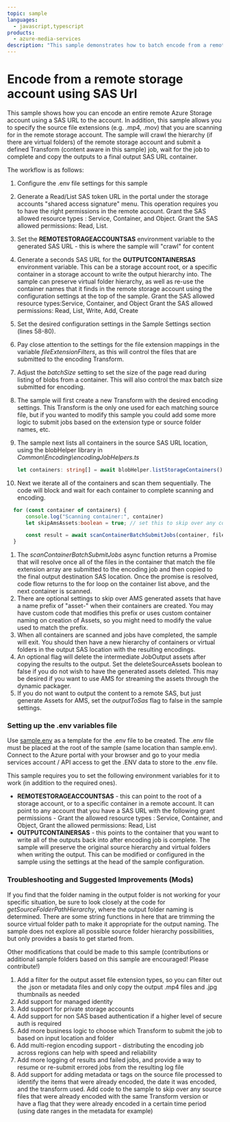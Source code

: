 ```yaml
---
topic: sample
languages:
  - javascript,typescript
products:
  - azure-media-services
description: "This sample demonstrates how to batch encode from a remote storage URL, preserving the source hierarchy and output the encoded results to another storage account using SAS URL."
---
```


# Encode from a remote storage account using SAS Url

This sample shows how you can encode an entire remote Azure Storage account using a SAS URL to the account.
In addition, this sample allows you to specify the source file extensions (e.g. .mp4, .mov) that you are scanning for in the remote storage account. The sample will
crawl the hierarchy (if there are virtual folders) of the remote storage account and submit a defined Transform (content aware in this sample) job, wait for the job to complete and copy the outputs 
to a final output SAS URL container.  

The workflow is as follows:

1. Configure the .env file settings for this sample
1. Generate a Read/List SAS token URL in the portal under the storage accounts "shared access signature" menu.  This operation requires you to have the right permissions in the remote account.
   Grant the SAS allowed resource types : Service, Container, and Object.
   Grant the SAS allowed permissions: Read, List.
1. Set the **REMOTESTORAGEACCOUNTSAS** environment variable to the generated SAS URL - this is where the sample will "crawl" for content
1. Generate a seconds SAS URL for the **OUTPUTCONTAINERSAS** environment variable.  This can be a storage account root, or a specific container in a storage account to write the output hierarchy into.
   The sample can preserve virtual folder hierarchy, as well as re-use the container names that it finds in the remote storage account using the configuration settings at the top of the sample.
   Grant the SAS allowed resource types:Service, Container, and Object
   Grant the SAS allowed permissions: Read, List, Write, Add, Create
1. Set the desired configuration settings in the Sample Settings section (lines 58-80).
1. Pay close attention to the settings for the file extension mappings in the variable *fileExtensionFilters*, as this will control the files that are submitted to the encoding Transform.
1. Adjust the *batchSize* setting to set the size of the page read during listing of blobs from a container.  This will also control the max batch size submitted for encoding.
1. The sample will first create a new Transform with the desired encoding settings.  This Transform is the only one used for each matching source file, but if you wanted to modify this sample you could add some more logic to submit jobs based on the extension type or source folder names, etc.
1. The sample next lists all containers in the source SAS URL location, using the blobHelper library in *Common\Encoding\encodingJobHelpers.ts*

    ```typescript
    let containers: string[] = await blobHelper.listStorageContainers();
    ```

1. Next we iterate all of the containers and scan them sequentially.  The code will block and wait for each container to complete scanning and encoding.

  ```typescript
    for (const container of containers) {
        console.log("Scanning container:", container)
        let skipAmsAssets:boolean = true; // set this to skip over any containers that have the AMS default asset prefix of "asset-", which may be necessary if you are writing to the same storage as your AMS account

        const result = await scanContainerBatchSubmitJobs(container, fileExtensionFilters, batchSize, continuationToken, transformName, skipAmsAssets);
    }
  ```

1. The *scanContainerBatchSubmitJobs* async function returns a Promise that will resolve once all of the files in the container that match the file extension array are submitted to the encoding job and then copied to the final output destination SAS location.  Once the promise is resolved, code flow returns to the for loop on the container list above, and the next container is scanned.
1. There are optional settings to skip over AMS generated assets that have a name prefix of "asset-" when their containers are created. You may have custom code that modifies this prefix or uses custom container naming on creation of Assets, so you might need to modify the value used to match the prefix.
1. When all containers are scanned and jobs have completed, the sample will exit. You should then have a new hierarchy of containers or virtual folders in the output SAS location with the resulting encodings.
1. An optional flag will delete the intermediate JobOutput assets after copying the results to the output. Set the deleteSourceAssets boolean to false if you do not wish to have the generated assets deleted.  This may be desired if you want to use AMS for streaming the assets through the dynamic packager.
1. If you do not want to output the content to a remote SAS, but just generate Assets for AMS, set the *outputToSas* flag to false in the sample settings.

### Setting up the .env variables file

Use [sample.env](../../sample.env) as a template for the .env file to be created. The .env file must be placed at the root of the sample (same location than sample.env).
Connect to the Azure portal with your browser and go to your media services account / API access to get the .ENV data to store to the .env file.

This sample requires you to set the following environment variables for it to work (in addition to the required ones).

* **REMOTESTORAGEACCOUNTSAS** - this can point to the root of a storage account, or to a specific container in a remote account. It can point to any account that you have a SAS URL with the following grant permissions -  Grant the allowed resource types : Service, Container, and Object, Grant the allowed permissions: Read, List
* **OUTPUTCONTAINERSAS** - this points to the container that you want to write all of the outputs back into after encoding job is complete. The sample will preserve the original source hierarchy and virtual folders when writing the output. This can be modified or configured in the sample using the settings at the head of the sample configuration.

### Troubleshooting and Suggested Improvements (Mods)

If you find that the folder naming in the output folder is not working for your specific situation, be sure to look closely at the code for *getSourceFolderPathHierarchy*, where the output folder naming is determined. There are some string functions in here that are trimming the source virtual folder path to make it appropriate for the output naming. The sample does not explore all possible source folder hierarchy possibilities, but only provides a basis to get started from.

Other modifications that could be made to this sample (contributions or additional sample folders based on this sample are encouraged! Please contribute!)

1. Add a filter for the output asset file extension types, so you can filter out the .json or metadata files and only copy the output .mp4 files and .jpg thumbnails as needed
1. Add support for managed identity
1. Add support for private storage accounts
1. Add support for non SAS based authentication if a higher level of secure auth is required
1. Add more business logic to choose which Transform to submit the job to based on input location and folder
1. Add multi-region encoding support - distributing the encoding job across regions can help with speed and reliability
1. Add more logging of results and failed jobs, and provide a way to resume or re-submit errored jobs from the resulting log file
1. Add support for adding metadata or tags on the source file processed to identify the items that were already encoded, the date it was encoded, and the transform used. Add code to the sample to skip over any source files that were already encoded with the same Transform version or have a flag that they were already encoded in a certain time period (using date ranges in the metadata for example)